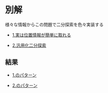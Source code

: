 # 別解

様々な情報からこの問題で二分探索を色々実装する

* [1.実は位置情報が簡単に取れる](https://drken1215.hatenablog.com/entry/2020/12/22/011600)

* [2.汎用化二分探索](https://qiita.com/drken/items/97e37dd6143e33a64c8c)

## 結果

* [1.のパターン](https://atcoder.jp/contests/joi2009ho/submissions/32516168)

* [2.のパターン](https://atcoder.jp/contests/joi2009ho/submissions/32517868)

